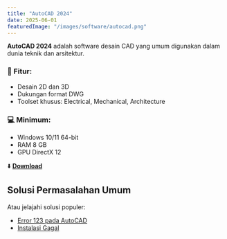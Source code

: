 ```yaml
---
title: "AutoCAD 2024"
date: 2025-06-01
featuredImage: "/images/software/autocad.png"
---
```


**AutoCAD 2024** adalah software desain CAD yang umum digunakan dalam dunia teknik dan arsitektur.

### 🧩 Fitur:
- Desain 2D dan 3D
- Dukungan format DWG
- Toolset khusus: Electrical, Mechanical, Architecture

### 💻 Minimum:
- Windows 10/11 64-bit
- RAM 8 GB
- GPU DirectX 12

⬇️ **[Download](https://example.com/download/autocad2024.zip)**


## Solusi Permasalahan Umum

Atau jelajahi solusi populer:
- [Error 123 pada AutoCAD](/software/teknik-sipil/solusi-masalah/error-123)
- [Instalasi Gagal](/software/teknik-sipil/solusi-masalah/install-gagal)
